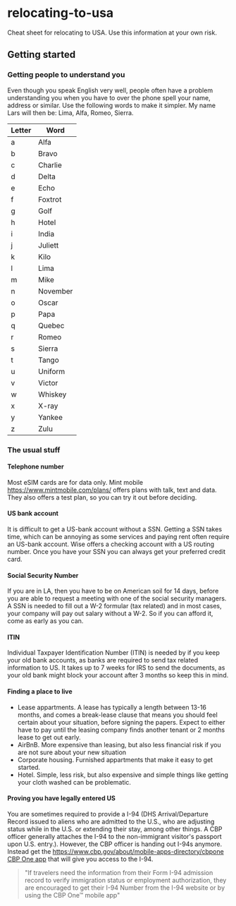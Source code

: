 # relocating-to-usa
Cheat sheet for relocating to USA. Use this information at your own risk. 


## Getting started

### Getting people to understand you
Even though you speak English very well, people often have a problem understanding you when you have to over the phone spell your name, address or similar. Use the following words to make it simpler. My name Lars will then be: Lima, Alfa, Romeo, Sierra. 

| Letter      | Word        |
| ----------- | ----------- |
| a | Alfa |
| b | Bravo |
| c | Charlie |
| d | Delta |
| e | Echo |
| f | Foxtrot |
| g | Golf |
| h | Hotel |
| i | India |
| j | Juliett |
| k | Kilo |
| l | Lima |
| m | Mike |
| n | November |
| o | Oscar |
| p | Papa |
| q | Quebec |
| r | Romeo |
| s | Sierra |
| t | Tango |
| u | Uniform |
| v | Victor |
| w | Whiskey |
| x | X-ray |
| y | Yankee |
| z | Zulu |

### The usual stuff

#### Telephone number
Most eSIM cards are for data only. Mint mobile https://www.mintmobile.com/plans/ offers plans with talk, text and data. They also offers a test plan, so you can try it out before deciding. 

#### US bank account
It is difficult to get a US-bank account without a SSN. Getting a SSN takes time, which can be annoying as some services and paying rent often require an US-bank account. Wise offers a checking account with a US routing number. Once you have your SSN you can always get your preferred credit card.

#### Social Security Number
If you are in LA, then you have to be on American soil for 14 days, before you are able to request a meeting with one of the social security managers. A SSN is needed to fill out a W-2 formular (tax related) and in most cases, your company will pay out salary without a W-2. So if you can afford it, come as early as you can.

#### ITIN
Individual Taxpayer Identification Number (ITIN) is needed by if you keep your old bank accounts, as banks are required to send tax related information to US. It takes up to 7 weeks for IRS to send the documents, as your old bank might block your account after 3 months so keep this in mind.

#### Finding a place to live
- Lease appartments. A lease has typically a length between 13-16 months, and comes a break-lease clause that means you should feel certain about your situation, before signing the papers. Expect to either have to pay until the leasing company finds another tenant or 2 months lease to get out early. 
- AirBnB. More expensive than leasing, but also less financial risk if you are not sure about your new situation
- Corporate housing. Furnished appartments that make it easy to get started.
- Hotel. Simple, less risk, but also expensive and simple things like getting your cloth washed can be problematic. 

#### Proving you have legally entered US
You are sometimes required to provide a I-94 (DHS Arrival/Departure Record issued to aliens who are admitted to the U.S., who are adjusting status while in the U.S. or extending their stay, among other things. A CBP officer generally attaches the I-94 to the non-immigrant visitor's passport upon U.S. entry.). However, the CBP officer is handing out I-94s anymore. Instead get the https://www.cbp.gov/about/mobile-apps-directory/cbpone [CBP One app](https://www.cbp.gov/about/mobile-apps-directory/cbpone) that will give you access to the I-94. 
> "If travelers need the information from their Form I-94 admission record to verify immigration status or employment authorization, they are encouraged to get their I-94 Number from the I-94 website or by using the CBP One™ mobile app"



